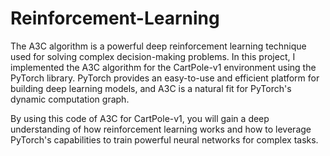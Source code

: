 # Reinforcement-Learning

The A3C algorithm is a powerful deep reinforcement learning technique used for solving complex decision-making
problems. In this project, I implemented the A3C algorithm for the CartPole-v1 environment using the PyTorch library.
PyTorch provides an easy-to-use and efficient platform for building deep learning models, and A3C is a natural fit
for PyTorch's dynamic computation graph.

By using this code of A3C for CartPole-v1, you will gain a deep understanding of how reinforcement learning works and
how to leverage PyTorch's capabilities to train powerful neural networks for complex tasks.
